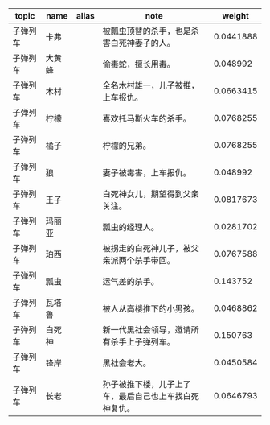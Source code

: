 | topic | name | alias | note | weight |
| ----- | ---- | ----- | ---- | ------ |
| 子弹列车 | 卡弗 | | 被瓢虫顶替的杀手，也是杀害白死神妻子的人。 | 0.0441888 |
| 子弹列车 | 大黄蜂 | | 偷毒蛇，擅长用毒。 | 0.048992 |
| 子弹列车 | 木村 | | 全名木村雄一，儿子被推，上车报仇。 | 0.0663415 |
| 子弹列车 | 柠檬 | | 喜欢托马斯火车的杀手。 | 0.0768255 |
| 子弹列车 | 橘子 | | 柠檬的兄弟。 | 0.0768255 |
| 子弹列车 | 狼 | | 妻子被毒害，上车报仇。 | 0.048992 |
| 子弹列车 | 王子 | | 白死神女儿，期望得到父亲关注。 | 0.0817673 |
| 子弹列车 | 玛丽亚 | | 瓢虫的经理人。 | 0.0281702 |
| 子弹列车 | 珀西 | | 被拐走的白死神儿子，被父亲派两个杀手带回。 | 0.0767588 |
| 子弹列车 | 瓢虫 | | 运气差的杀手。 | 0.143752 |
| 子弹列车 | 瓦塔鲁 | | 被人从高楼推下的小男孩。 | 0.0468862 |
| 子弹列车 | 白死神 | | 新一代黑社会领导，邀请所有杀手上子弹列车。 | 0.150763 |
| 子弹列车 | 锋岸 | | 黑社会老大。 | 0.0450584 |
| 子弹列车 | 长老 | | 孙子被推下楼，儿子上了车，最后自己也上车找白死神复仇。 | 0.0646793 |
